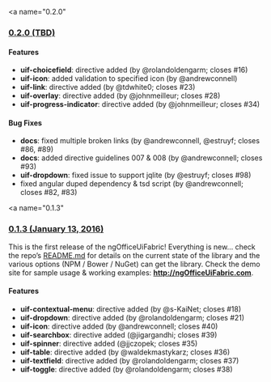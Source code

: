 <a name="0.2.0"</a>
### [0.2.0 (TBD)](https://github.com/ngOfficeUIFabric/ng-officeuifabric/tree/dev)

#### Features

- **uif-choicefield**: directive added (by @rolandoldengarm; closes #16)
- **uif-icon**: added validation to specified icon (by @andrewconnell)
- **uif-link**: directive added (by @tdwhite0; closes #23)
- **uif-overlay**: directive added (by @johnmeilleur; closes #28)
- **uif-progress-indicator**: directive added (by @johnmeilleur; closes #34)

#### Bug Fixes

- **docs**: fixed multiple broken links (by @andrewconnell, @estruyf; closes #86, #89)
- **docs**: added directive guidelines 007 & 008 (by @andrewconnell; closes #93)
- **uif-dropdown**: fixed issue to support jqlite (by @estruyf; closes #98)
- fixed angular duped dependency & tsd script (by @andrewconnell; closes #82, #83)


<a name="0.1.3"</a>
### [0.1.3 (January 13, 2016)](https://github.com/ngOfficeUIFabric/ng-officeuifabric/releases/tag/0.1.3)

This is the first release of the ngOfficeUiFabric! Everything is new… check the repo’s [README.md](https://github.com/ngOfficeUIFabric/ng-officeuifabric/blob/master/README.md) for details on the current state of the library and the various options (NPM / Bower / NuGet) can get the library. Check the demo site for sample usage & working examples: **http://ngOfficeUiFabric.com**.

#### Features

- **uif-contextual-menu**: directive added (by @s-KaiNet; closes #18)
- **uif-dropdown**: directive added (by @rolandoldengarm; closes #21)
- **uif-icon**: directive added (by @andrewconnell; closes #40)
- **uif-searchbox**: directive added (@jigargandhi; closes #39)
- **uif-spinner**: directive added (@jjczopek; closes #35)
- **uif-table**: directive added (by @waldekmastykarz; closes #36)
- **uif-textfield**: directive added (by @rolandoldengarm; closes #37)
- **uif-toggle**: directive added (by @rolandoldengarm; closes #38)
